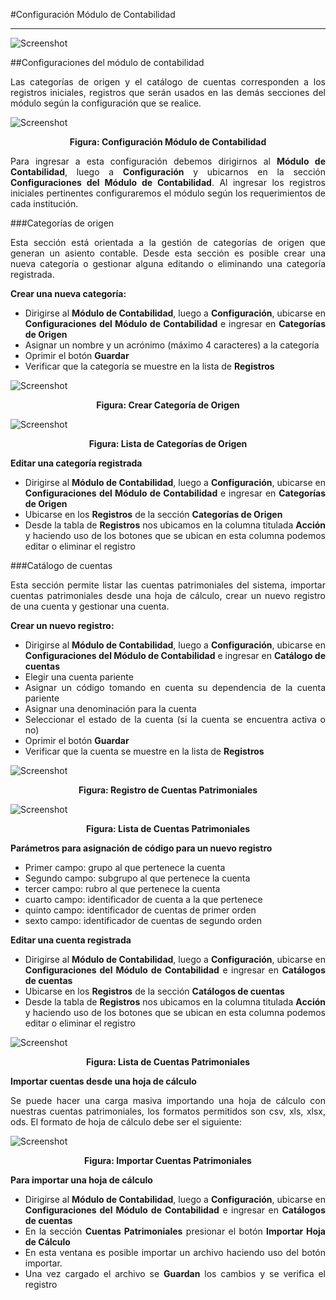 #Configuración Módulo de Contabilidad
*************************************
<div style="text-align: justify;" >

![Screenshot](../img/logokavac.png#imagen)

##Configuraciones del módulo de contabilidad

Las categorías de origen y el catálogo de cuentas corresponden a los registros iniciales, registros que serán usados en las demás secciones del módulo según la configuración que se realice. 

![Screenshot](../img/configuracion_contabilidad.png)<div style="text-align: center;font-weight: bold">Figura: Configuración Módulo de Contabilidad</div>

Para ingresar a esta configuración debemos dirigirnos al **Módulo de Contabilidad**, luego a **Configuración** y ubicarnos en la sección **Configuraciones del Módulo de Contabilidad**.  Al ingresar los registros iniciales pertinentes configuraremos el módulo según los requerimientos de cada institución.  

###Categorías de origen 

Esta sección está orientada a la gestión de categorías de origen que generan un asiento contable.  Desde esta sección es posible crear una nueva categoría o gestionar alguna editando o eliminando una categoría registrada.

**Crear una nueva categoría:** 

- Dirigirse al **Módulo de Contabilidad**, luego a **Configuración**, ubicarse en **Configuraciones del Módulo de Contabilidad** e ingresar en **Categorías de Origen**
- Asignar un nombre y un acrónimo (máximo 4 caracteres) a la categoría
- Oprimir el botón **Guardar**
- Verificar que la categoría se muestre en la lista de **Registros** 

![Screenshot](../img/categorias.png)<div style="text-align: center;font-weight: bold">Figura: Crear Categoría de Origen</div>

![Screenshot](../img/registros_categorias.png)<div style="text-align: center;font-weight: bold">Figura: Lista de Categorías de Origen</div>


**Editar una categoría registrada** 

- Dirigirse al **Módulo de Contabilidad**, luego a **Configuración**, ubicarse en **Configuraciones del Módulo de Contabilidad** e ingresar en **Categorías de Origen**
- Ubicarse en los **Registros** de la sección **Categorías de Origen** 
- Desde la tabla de **Registros** nos ubicamos en la columna titulada **Acción** y haciendo uso de los botones que se ubican en esta columna podemos editar o eliminar el registro


###Catálogo de cuentas

Esta sección permite listar las cuentas patrimoniales del sistema, importar cuentas patrimoniales desde una hoja de cálculo, crear un nuevo registro de una cuenta y gestionar una cuenta. 

**Crear un nuevo registro:**

- Dirigirse al **Módulo de Contabilidad**, luego a **Configuración**, ubicarse en **Configuraciones del Módulo de Contabilidad** e ingresar en **Catálogo de cuentas**
- Elegir una cuenta pariente
- Asignar un código tomando en cuenta su dependencia de la cuenta pariente 
- Asignar una denominación para la cuenta 
- Seleccionar el estado de la cuenta (si la cuenta se encuentra activa o no)
- Oprimir el botón **Guardar**
- Verificar que la cuenta se muestre en la lista de **Registros**


![Screenshot](../img/registro_cuentas.png)<div style="text-align: center;font-weight: bold">Figura: Registro de Cuentas Patrimoniales</div>

![Screenshot](../img/registros_patrimoniales.png)<div style="text-align: center;font-weight: bold">Figura: Lista de Cuentas Patrimoniales</div>

**Parámetros para asignación de código para un nuevo registro**

- Primer campo: grupo al que pertenece la cuenta
- Segundo campo: subgrupo al que pertenece la cuenta 
- tercer campo: rubro al que pertenece la cuenta 
- cuarto campo: identificador de cuenta a la que pertenece
- quinto campo: identificador de cuentas de primer orden 
- sexto campo: identificador de cuentas de segundo orden

**Editar una cuenta registrada**

- Dirigirse al **Módulo de Contabilidad**, luego a **Configuración**, ubicarse en **Configuraciones del Módulo de Contabilidad** e ingresar en **Catálogos de cuentas**
- Ubicarse en los **Registros** de la sección **Catálogos de cuentas**
- Desde la tabla de **Registros** nos ubicamos en la columna titulada **Acción** y haciendo uso de los botones que se ubican en esta columna podemos editar o eliminar el registro

![Screenshot](../img/registros_patrimoniales.png)<div style="text-align: center;font-weight: bold">Figura: Lista de Cuentas Patrimoniales</div>

**Importar cuentas desde una hoja de cálculo**

Se puede hacer una carga masiva importando una hoja de cálculo con nuestras cuentas patrimoniales, los formatos permitidos son csv, xls, xlsx, ods. El formato de hoja de cálculo debe ser el siguiente:

![Screenshot](../img/importacion_cuentas.png)<div style="text-align: center;font-weight: bold">Figura: Importar Cuentas Patrimoniales</div>

**Para importar una hoja de cálculo** 

- Dirigirse al **Módulo de Contabilidad**, luego a **Configuración**, ubicarse en **Configuraciones del Módulo de Contabilidad** e ingresar en **Catálogos de cuentas**
- En la sección **Cuentas Patrimoniales** presionar el botón **Importar Hoja de Cálculo**
- En esta ventana es posible importar un archivo haciendo uso del botón importar.
- Una vez cargado el archivo se **Guardan** los cambios y se verifica el registro


</div>